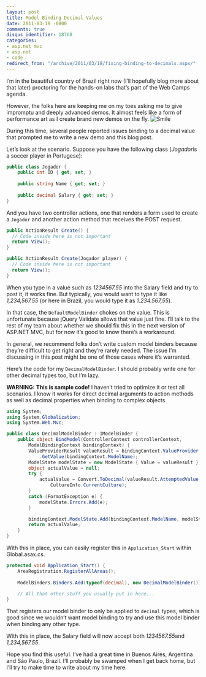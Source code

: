 ```yaml
---
layout: post
title: Model Binding Decimal Values
date: 2011-03-19 -0800
comments: true
disqus_identifier: 18768
categories:
- asp.net mvc
- asp.net
- code
redirect_from: "/archive/2011/03/18/fixing-binding-to-decimals.aspx/"
---
```


I’m in the beautiful country of Brazil right now (I’ll hopefully blog
more about that later) proctoring for the hands-on labs that’s part of
the Web Camps agenda.

However, the folks here are keeping me on my toes asking me to give
impromptu and deeply advanced demos. It almost feels like a form of
performance art as I create brand new demos on the fly.
![Smile](https://haacked.com/images/haacked_com/WindowsLiveWriter/Fixing-Binding-To-Decimals_9491/wlEmoticon-smile_2.png)

During this time, several people reported issues binding to a decimal
value that prompted me to write a new demo and this blog post.

Let’s look at the scenario. Suppose you have the following class
(*Jogador*is a soccer player in Portugese):

```csharp
public class Jogador {
    public int ID { get; set; }
        
    public string Name { get; set; }
        
    public decimal Salary { get; set; }
}
```

And you have two controller actions, one that renders a form used to
create a `Jogador` and another action method that receives the POST
request.

```csharp
public ActionResult Create() {
  // Code inside here is not important
  return View();
}

public ActionResult Create(Jogador player) {
  // Code inside here is not important
  return View();  
}
```

When you type in a value such as *1234567.55* into the Salary field and
try to post it, it works fine. But typically, you would want to type it
like *1,234,567.55* (or here in Brazil, you would type it as
*1.234.567,55*).

In that case, the `DefaultModelBinder` chokes on the value. This is
unfortunate because jQuery Validate allows that value just fine. I’ll
talk to the rest of my team about whether we should fix this in the next
version of ASP.NET MVC, but for now it’s good to know there’s a
workaround.

In general, we recommend folks don’t write custom model binders because
they’re difficult to get right and they’re rarely needed. The issue I’m
discussing in this post might be one of those cases where it’s
warranted.

Here’s the code for my `DecimalModelBinder`. I should probably write one
for other decimal types too, but I’m lazy.

**WARNING:** **This is sample code!** I haven’t tried to optimize it or
test all scenarios. I know it works for direct decimal arguments to
action methods as well as decimal properties when binding to complex
objects.

```csharp
using System;
using System.Globalization;
using System.Web.Mvc;

public class DecimalModelBinder : IModelBinder {
    public object BindModel(ControllerContext controllerContext, 
        ModelBindingContext bindingContext) {
        ValueProviderResult valueResult = bindingContext.ValueProvider
            .GetValue(bindingContext.ModelName);
        ModelState modelState = new ModelState { Value = valueResult };
        object actualValue = null;
        try {
            actualValue = Convert.ToDecimal(valueResult.AttemptedValue, 
                CultureInfo.CurrentCulture);
        }
        catch (FormatException e) {
            modelState.Errors.Add(e);
        }

        bindingContext.ModelState.Add(bindingContext.ModelName, modelState);
        return actualValue;
    }
}
```

With this in place, you can easily register this in `Application_Start`
within Global.asax.cs.

```csharp
protected void Application_Start() {
    AreaRegistration.RegisterAllAreas();
    
    ModelBinders.Binders.Add(typeof(decimal), new DecimalModelBinder());

    // All that other stuff you usually put in here...
}
```

That registers our model binder to only be applied to `decimal` types,
which is good since we wouldn’t want model binding to try and use this
model binder when binding any other type.

With this in place, the Salary field will now accept both
*1234567.55*and *1,234,567.55*.

Hope you find this useful. I’ve had a great time in Buenos Aires,
Argentina and São Paulo, Brazil. I’ll probably be swamped when I get
back home, but I’ll try to make time to write about my time here.

